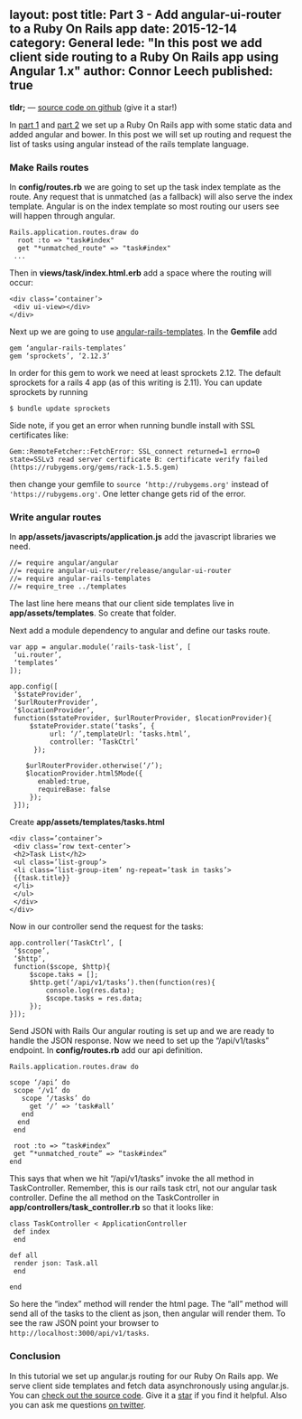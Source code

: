 layout: post
title: Part 3 - Add angular-ui-router to a Ruby On Rails app
date: 2015-12-14
category: General
lede: "In this post we add client side routing to a Ruby On Rails app using Angular 1.x"
author: Connor Leech
published: true
---

**tldr;** — [source code on github](https://github.com/cleechtech/rails-task-list) (give it a star!)

In [part 1](http://connor11528.github.io/2015/12/02/Ruby-On-Rails-%E2%80%94-Introduction-for-the-total-n00b/) and [part 2](http://cleechtech.github.io/2015/12/04/Add-Angular-js-to-Ruby-on-Rails-app/) we set up a Ruby On Rails app with some static data and added angular and bower. In this post we will set up routing and request the list of tasks using angular instead of the rails template language.


### Make Rails routes

In **config/routes.rb** we are going to set up the task index template as the route. Any request that is unmatched (as a fallback) will also serve the index template. Angular is on the index template so most routing our users see will happen through angular.

```
Rails.application.routes.draw do
  root :to => "task#index"
  get "*unmatched_route" => "task#index"
 ...
```

Then in **views/task/index.html.erb** add a space where the routing will occur:

```
<div class=’container’>
 <div ui-view></div>
</div>
```

Next up we are going to use [angular-rails-templates](https://github.com/pitr/angular-rails-templates). In the **Gemfile** add

```
gem ‘angular-rails-templates’
gem ‘sprockets’, ‘2.12.3’
```

In order for this gem to work we need at least sprockets 2.12. The default sprockets for a rails 4 app (as of this writing is 2.11). You can update sprockets by running

```
$ bundle update sprockets
```

Side note, if you get an error when running bundle install with SSL certificates like:

```
Gem::RemoteFetcher::FetchError: SSL_connect returned=1 errno=0 state=SSLv3 read server certificate B: certificate verify failed (https://rubygems.org/gems/rack-1.5.5.gem)
```

then change your gemfile to `source ‘http://rubygems.org'` instead of `'https://rubygems.org'`. One letter change gets rid of the error.

### Write angular routes 

In **app/assets/javascripts/application.js** add the javascript libraries we need.

```
//= require angular/angular
//= require angular-ui-router/release/angular-ui-router
//= require angular-rails-templates
//= require_tree ../templates
```

The last line here means that our client side templates live in **app/assets/templates**. So create that folder.

Next add a module dependency to angular and define our tasks route.

```
var app = angular.module(‘rails-task-list’, [
 ‘ui.router’,
 ‘templates’
]);

app.config([
 ‘$stateProvider’, 
 ‘$urlRouterProvider’, 
 ‘$locationProvider’, 
 function($stateProvider, $urlRouterProvider, $locationProvider){
     $stateProvider.state(‘tasks’, {
          url: ‘/’,templateUrl: ‘tasks.html’,
          controller: ‘TaskCtrl’
      });

    $urlRouterProvider.otherwise(‘/’);
    $locationProvider.html5Mode({
       enabled:true,
       requireBase: false
     });
 }]);
```

Create **app/assets/templates/tasks.html**

```
<div class=’container’>
 <div class=’row text-center’>
 <h2>Task List</h2>
 <ul class=’list-group’>
 <li class=’list-group-item’ ng-repeat=’task in tasks’>
 {{task.title}}
 </li>
 </ul>
 </div>
</div>
```

Now in our controller send the request for the tasks:

```
app.controller(‘TaskCtrl’, [
 ‘$scope’,
 ‘$http’,
 function($scope, $http){
     $scope.taks = [];
     $http.get(‘/api/v1/tasks’).then(function(res){
         console.log(res.data);
         $scope.tasks = res.data;
     });
}]);
```

Send JSON with Rails Our angular routing is set up and we are ready to handle the JSON response. Now we need to set up the “/api/v1/tasks” endpoint. In **config/routes.rb** add our api definition.

```
Rails.application.routes.draw do

scope ‘/api’ do
 scope ‘/v1’ do
   scope ‘/tasks’ do
     get ‘/’ => ‘task#all’
   end
  end
 end

 root :to => “task#index”
 get “*unmatched_route” => “task#index”
end
```

This says that when we hit “/api/v1/tasks” invoke the all method in TaskController. Remember, this is our rails task ctrl, not our angular task controller. Define the all method on the TaskController in **app/controllers/task_controller.rb** so that it looks like:

```
class TaskController < ApplicationController
 def index
 end

def all
 render json: Task.all
 end

end
```

So here the “index” method will render the html page. The “all” method will send all of the tasks to the client as json, then angular will render them. To see the raw JSON point your browser to `http://localhost:3000/api/v1/tasks`.

### Conclusion

In this tutorial we set up angular.js routing for our Ruby On Rails app. We serve client side templates and fetch data asynchronously using angular.js. You can [check out the source code](https://github.com/cleechtech/rails-task-list). Give it a [star](https://github.com/cleechtech/rails-task-list/stargazers) if you find it helpful. Also you can ask me questions [on twitter](https://twitter.com/realjasonshark).